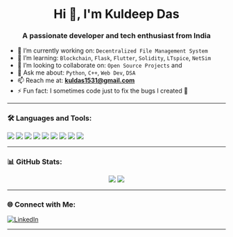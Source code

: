 <h1 align="center">Hi 👋, I'm Kuldeep Das</h1>
<h3 align="center">A passionate developer and tech enthusiast from India</h3>

- 🔭 I’m currently working on: `Decentralized File Management System`
- 🌱 I’m learning: `Blockchain`, `Flask`, `Flutter`, `Solidity`, `LTspice`, `NetSim`
- 👯 I’m looking to collaborate on: `Open Source Projects` and 
- 💬 Ask me about: `Python`, `C++`, `Web Dev`, `DSA`
- 📫 Reach me at: **kuldas1531@gmail.com**
- ⚡ Fun fact: I sometimes code just to fix the bugs I created 🤭

---

### 🛠️ Languages and Tools:
<p align="left">
  <!-- Programming Languages -->
  <img src="https://skillicons.dev/icons?i=cpp,python,html,css,js,nodejs,react,nextjs,flutter,php,solidity" />
  
  <!-- Backend / Frameworks -->
  <img src="https://img.shields.io/badge/Flask-black?style=for-the-badge&logo=flask&logoColor=white" />
  
  <!-- Blockchain / Tools -->
  <img src="https://img.shields.io/badge/Solidity-363636?style=for-the-badge&logo=solidity&logoColor=white" />
  <img src="https://img.shields.io/badge/Postman-FF6C37?style=for-the-badge&logo=postman&logoColor=white" />
  
  <!-- Electronics / Simulation -->
  <img src="https://img.shields.io/badge/MATLAB-0076A8?style=for-the-badge&logo=mathworks&logoColor=white" />
  <img src="https://img.shields.io/badge/Arduino-00979D?style=for-the-badge&logo=arduino&logoColor=white" />
  <img src="https://img.shields.io/badge/LTSpice-CC0000?style=for-the-badge&logoColor=white" />
  <img src="https://img.shields.io/badge/NetSim-5C2D91?style=for-the-badge&logoColor=white" />
  
  <!-- Tools -->
  <img src="https://skillicons.dev/icons?i=git,github,vscode,linux" />
</p>

---

### 📊 GitHub Stats:
<p align="center">
  <img src="https://github-readme-stats.vercel.app/api?username=kuldeepdas&show_icons=true&theme=github_dark&hide_border=true" />
  <img src="https://github-readme-streak-stats.herokuapp.com/?user=kuldeepdas&theme=github-dark&hide_border=true" />
</p>

---

### 🌐 Connect with Me:
[![LinkedIn](https://img.shields.io/badge/LinkedIn-blue?style=for-the-badge&logo=linkedin)](https://linkedin.com/in/your-link)  


---


